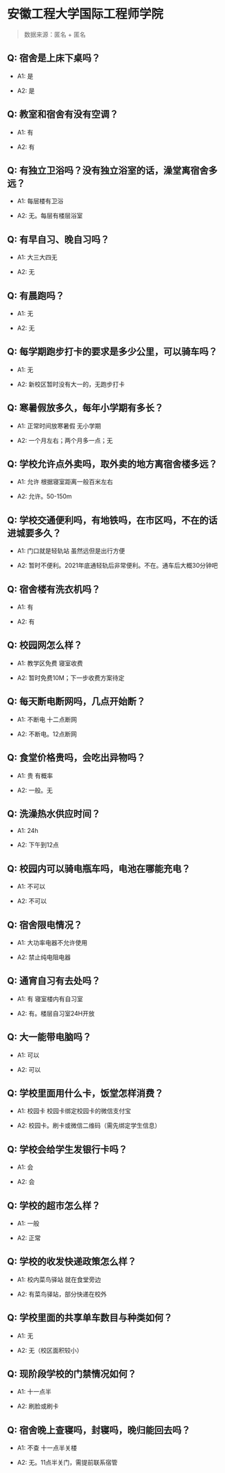 # 安徽工程大学国际工程师学院

> 数据来源：匿名 + 匿名

## Q: 宿舍是上床下桌吗？

- A1: 是

- A2: 是

## Q: 教室和宿舍有没有空调？

- A1: 有

- A2: 有

## Q: 有独立卫浴吗？没有独立浴室的话，澡堂离宿舍多远？

- A1: 每层楼有卫浴

- A2: 无。每层有楼层浴室

## Q: 有早自习、晚自习吗？

- A1: 大三大四无

- A2: 无

## Q: 有晨跑吗？

- A1: 无

- A2: 无

## Q: 每学期跑步打卡的要求是多少公里，可以骑车吗？

- A1: 无

- A2: 新校区暂时没有大一的，无跑步打卡

## Q: 寒暑假放多久，每年小学期有多长？

- A1: 正常时间放寒暑假 无小学期

- A2: 一个月左右；两个月多一点；无

## Q: 学校允许点外卖吗，取外卖的地方离宿舍楼多远？

- A1: 允许 根据寝室距离一般百米左右

- A2: 允许。50-150m

## Q: 学校交通便利吗，有地铁吗，在市区吗，不在的话进城要多久？

- A1: 门口就是轻轨站 虽然远但是出行方便

- A2: 暂时不便利。2021年底通轻轨后非常便利。不在。通车后大概30分钟吧

## Q: 宿舍楼有洗衣机吗？

- A1: 有

- A2: 有

## Q: 校园网怎么样？

- A1: 教学区免费 寝室收费

- A2: 暂时免费10M；下一步收费方案待定

## Q: 每天断电断网吗，几点开始断？

- A1: 不断电 十二点断网

- A2: 不断电。12点断网

## Q: 食堂价格贵吗，会吃出异物吗？

- A1: 贵 有概率

- A2: 一般。无

## Q: 洗澡热水供应时间？

- A1: 24h

- A2: 下午到12点

## Q: 校园内可以骑电瓶车吗，电池在哪能充电？

- A1: 不可以

- A2: 不可以

## Q: 宿舍限电情况？

- A1: 大功率电器不允许使用

- A2: 禁止纯电阻电器

## Q: 通宵自习有去处吗？

- A1: 有 寝室楼内有自习室

- A2: 有。楼层自习室24H开放

## Q: 大一能带电脑吗？

- A1: 可以

- A2: 可以

## Q: 学校里面用什么卡，饭堂怎样消费？

- A1: 校园卡 校园卡绑定校园卡的微信支付宝

- A2: 校园卡。刷卡或微信二维码（需先绑定学生信息）

## Q: 学校会给学生发银行卡吗？

- A1: 会

- A2: 会

## Q: 学校的超市怎么样？

- A1: 一般

- A2: 正常

## Q: 学校的收发快递政策怎么样？

- A1: 校内菜鸟驿站 就在食堂旁边

- A2: 有菜鸟驿站，部分快递在校外

## Q: 学校里面的共享单车数目与种类如何？

- A1: 无

- A2: 无（校区面积较小）

## Q: 现阶段学校的门禁情况如何？

- A1: 十一点半

- A2: 刷脸或刷卡

## Q: 宿舍晚上查寝吗，封寝吗，晚归能回去吗？

- A1: 不查 十一点半关楼

- A2: 无。11点半关门，需提前联系宿管

